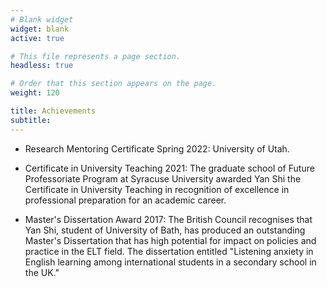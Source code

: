 ```yaml
---
# Blank widget
widget: blank
active: true

# This file represents a page section.
headless: true

# Order that this section appears on the page.
weight: 120

title: Achievements
subtitle:
---
```

- Research Mentoring Certificate Spring 2022: University of Utah.
- Certificate in University Teaching 2021: The graduate school of Future Professoriate Program at Syracuse University awarded Yan Shi the Certificate in University Teaching in recognition of excellence in professional preparation for an academic career.

- Master's Dissertation Award 2017: The British Council recognises that Yan Shi, student of University of Bath, has produced an outstanding Master's Dissertation that has high potential for impact on policies and practice in the ELT field. The dissertation entitled "Listening anxiety in English learning among international students in a secondary school in the UK."

